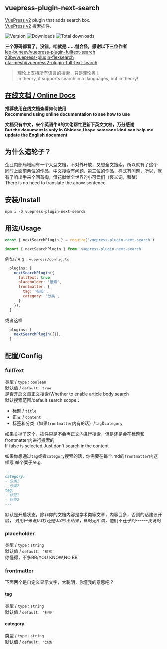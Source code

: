 ## vuepress-plugin-next-search

[VuePress v2] plugin that adds search box.\
[VuePress v2] 搜索插件.

[vuepress v2]: https://v2.vuepress.vuejs.org/

![Version](https://img.shields.io/npm/v/vuepress-plugin-next-search.svg?style=flat-square&logo=npm)
![Downloads](https://img.shields.io/npm/dm/vuepress-plugin-next-search.svg?style=flat-square&logo=npm)
![Total downloads](https://img.shields.io/npm/dt/vuepress-plugin-next-search?style=flat-square&logo=npm)

**三个源码都看了，没错，咱就是……缝合怪，感谢以下三位作者**\
[leo-buneev/vuepress-plugin-fulltext-search](https://github.com/leo-buneev/vuepress-plugin-fulltext-search)\
[z3by/vuepress-plugin-flexsearch](https://github.com/z3by/vuepress-plugin-flexsearch)\
[ota-meshi/vuepress2-plugin-full-text-search](https://github.com/ota-meshi/vuepress2-plugin-full-text-search)

> 理论上支持所有语言的搜索，只是理论奥！\
> In theory, it supports search in all languages, but in theory!

<h2><a href="http://vuepress-plugin-next-search.holajacky.com" target="blank">在线文档 / Online Docs</a></h2>

**推荐使用在线文档查看如何使用**\
**Recommend using online documentation to see how to use**

**文档只有中文，来个英语牛B的大佬帮忙更新下英文文档，万分感谢**\
**But the document is only in Chinese,I hope someone kind can help me update the English document**

## 为什么造轮子？

企业内部局域网有一个大型文档，不对外开放，又想全文搜索，所以就有了这个\
同时上面前两位的作品，中文搜索有问题，第三位的作品，样式有问题，所以，就有了咱出手来个回首掏，借花献给全世界的小可爱们（褒义词，蟹蟹）\
There is no need to translate the above sentence

## 安装/Install

```shell
npm i -D vuepress-plugin-next-search
```

## 用法/Usage

```js
const { nextSearchPlugin } = require('vuepress-plugin-next-search')
```

```js
import { nextSearchPlugin } from 'vuepress-plugin-next-search'
```

例如 / e.g.  `.vuepress/config.ts`

```js
  plugins: [
    nextSearchPlugin({
      fullText: true,
      placeholder: '搜索',
      frontmatter: {
        tag: '标签',
        category: '分类',
      }
    }),
  ]
```

或者这样

```js
  plugins: [
    nextSearchPlugin({}),
  ]
```

## 配置/Config

### fullText
类型 / `type：boolean`\
默认值 / `default: true`\
是否开启文章正文搜索/Whether to enable article body search\
默认搜索范围/default search scope：
- 标题 / `title`
- 正文 / `content`
- 标签和分类（如果`frontmatter`内有的话）/`tag`&`category`

如果关掉了这个，插件只是不会再正文内进行搜索，但是还是会在标题和frontmatter内进行搜索的\
If false is selected,Just don't search in the content

如果你想通过`tag`或者`category`搜索的话，你需要在每个.md的`frontmatter`内这样写
举个栗子/e.g.
```md
---
category:
- 分类1
- 分类2
tag:
- 标签1
- 标签2
---
```

默认是开启状态，除非你的文档内容是学术类等文章，内容巨多，否则的话建议开启，
对用户来说0.1秒还是0.2秒出结果，真的无所谓，他们不在乎的------我说的

### placeholder

类型 / `type：string`\
默认值 / `default: '搜索'`\
你懂得，不多BB/YOU KNOW,NO BB

### frontmatter

下面两个是自定义显示文字，大聪明，你懂我的意思吧？

#### tag

类型 / `type：string`\
默认值 / `default: '标签'`

#### category

类型 / `type：string`\
默认值 / `default: '分类'`
